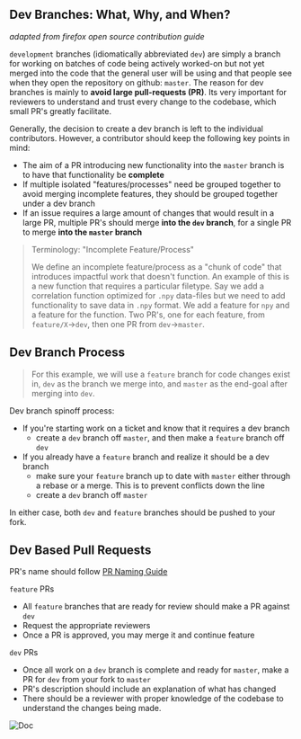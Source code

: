 ## Dev Branches: What, Why, and When?

*adapted from firefox open source contribution guide*

`development` branches (idiomatically abbreviated `dev`) are simply a branch for working on batches of code being actively worked-on but not yet merged into the code that the general user will be using and that people see when they open the repository on github: `master`.
The reason for dev branches is mainly to **avoid large pull-requests (PR)**. Its very important for reviewers to understand and trust every change to the codebase, which small PR's greatly facilitate.

Generally, the decision to create a dev branch is left to the individual contributors. However, a contributor should keep the following key points in mind:
- The aim of a PR introducing new functionality into the `master` branch is to have that functionality be **complete**
- If multiple isolated "features/processes" need be grouped together to avoid merging incomplete features, they should be grouped together under a dev branch
- If an issue requires a large amount of changes that would result in a large PR, multiple PR's should merge **into the `dev` branch**, for a single PR to merge **into the `master` branch**

> Terminology: "Incomplete Feature/Process"
>
> We define an incomplete feature/process as a "chunk of code" that introduces impactful work that doesn't function.
> An example of this is a new function that requires a particular filetype. Say we add a correlation function optimized for `.npy` data-files but we need to add functionality to save data in `.npy` format. We add a feature for `npy` and a feature for the function. Two PR's, one for each feature, from `feature/X`->`dev`, then one PR from `dev`->`master`.

## Dev Branch Process

> For this example, we will use a `feature` branch for code changes exist in, `dev` as the branch we merge into, and `master` as the end-goal after merging into `dev`.

Dev branch spinoff process:
- If you're starting work on a ticket and know that it requires a dev branch
    - create a `dev` branch off `master`, and then make a `feature` branch off `dev`
- If you already have a `feature` branch and realize it should be a dev branch
    - make sure your `feature` branch up to date with `master` either through a rebase or a merge. This is to prevent conflicts down the line
    - create a `dev` branch off `master`

In either case, both `dev` and `feature` branches should be pushed to your fork.

## Dev Based Pull Requests

PR's name should follow [PR Naming Guide](https://millerbrainobservatory.github.io/user_guide/gh_pr_naming.html)

`feature` PRs
- All `feature` branches that are ready for review should make a PR against `dev`
- Request the appropriate reviewers
- Once a PR is approved, you may merge it and continue feature

`dev` PRs
- Once all work on a `dev` branch is complete and ready for `master`, make a PR for `dev` from your fork to `master`
- PR's description should include an explanation of what has changed
- There should be a reviewer with proper knowledge of the codebase to understand the changes being made.

![Doc](https://github.com/MillerBrainObservatory/static-assets/blob/master/img/version_control/gh_actions_workflows.png)
